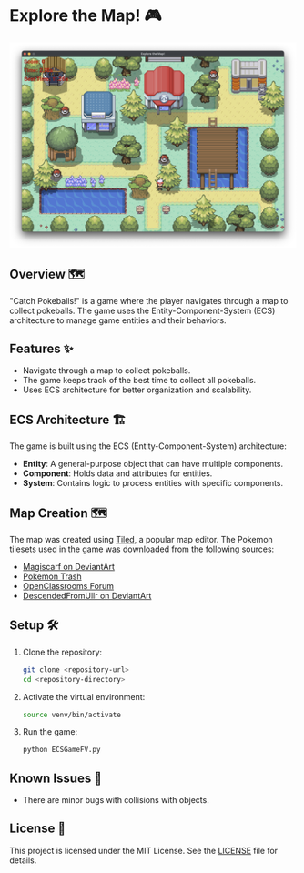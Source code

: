 # Explore the Map! 🎮

![Pokemon Glimpse](PokemonGlimpse.png)

## Overview 🗺️

"Catch Pokeballs!" is a game where the player navigates through a map to collect pokeballs. The game uses the Entity-Component-System (ECS) architecture to manage game entities and their behaviors.

## Features ✨

- Navigate through a map to collect pokeballs.
- The game keeps track of the best time to collect all pokeballs.
- Uses ECS architecture for better organization and scalability.

## ECS Architecture 🏗️

The game is built using the ECS (Entity-Component-System) architecture:

- **Entity**: A general-purpose object that can have multiple components.
- **Component**: Holds data and attributes for entities.
- **System**: Contains logic to process entities with specific components.

## Map Creation 🗺️

The map was created using [Tiled](http://www.mapeditor.org), a popular map editor. The Pokemon tilesets used in the game was downloaded from the following sources:

- [Magiscarf on DeviantArt](https://www.deviantart.com/magiscarf/art/Tileset-ver-3-Free-690477146)
- [Pokemon Trash](https://www.pokemontrash.com/club/rpg-maker/ou-trouver-des-tilesets-complets/)
- [OpenClassrooms Forum](https://openclassrooms.com/forum/sujet/probleme-avec-des-collisions-en-python)
- [DescendedFromUllr on DeviantArt](https://www.deviantart.com/descendedfromullr/art/Pokeball-Tileset-775520601)

## Setup 🛠️

1. Clone the repository:
    ```sh
    git clone <repository-url>
    cd <repository-directory>
    ```

2. Activate the virtual environment:
    ```sh
    source venv/bin/activate
    ```

3. Run the game:
    ```sh
    python ECSGameFV.py
    ```

## Known Issues 🐞

- There are minor bugs with collisions with objects. 

## License 📜

This project is licensed under the MIT License. See the [LICENSE](LICENSE) file for details.